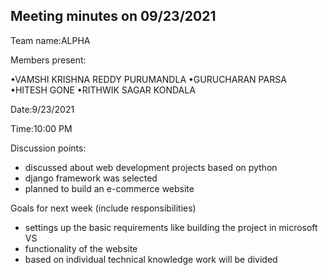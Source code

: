 
## Meeting minutes on 09/23/2021

Team name:ALPHA 

Members present:

•VAMSHI KRISHNA REDDY PURUMANDLA
•GURUCHARAN PARSA
•HITESH GONE
•RITHWIK SAGAR KONDALA

Date:9/23/2021

Time:10:00 PM

Discussion points: 

* discussed about web development projects based on python
* django framework was selected
* planned to build an e-commerce website

Goals for next week (include responsibilities)

* settings up the basic requirements like building the project in microsoft VS 
* functionality of the website
* based on individual technical knowledge work will be divided 


